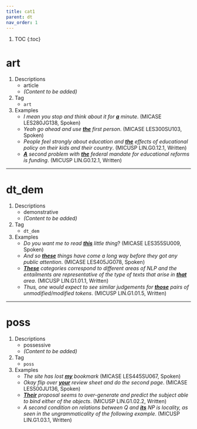 ```yaml
---
title: cat1
parent: dt
nav_order: 1
---
```

1. TOC
{:toc}

# art

1. Descriptions
    - article
    - *(Content to be added)*
2. Tag
    - `art`
3. Examples
    - *I mean you stop and think about it for <ins>**a**</ins> minute*. (MICASE LES280JG138, Spoken)
    - *Yeah go ahead and use <ins>**the**</ins> first person*. (MICASE LES300SU103, Spoken)
    - *People feel strongly about education and <ins>**the**</ins> effects of educational policy on their kids and their country*. (MICUSP LIN.G0.12.1, Written)
    - *<ins>**A**</ins> second problem with <ins>**the**</ins> federal mandate for educational reforms is funding*. (MICUSP LIN.G0.12.1, Written)

---

# dt_dem

1. Descriptions
    - demonstrative
    - *(Content to be added)*
2. Tag
    - `dt_dem`
3. Examples
    - *Do you want me to read <ins>**this**</ins> little thing*? (MICASE LES355SU009, Spoken)
    - *And so <ins>**these**</ins> things have come a long way before they got any public attention*. (MICASE LES405JG078, Spoken)
    - *<ins>**These**</ins> categories correspond to different areas of NLP and the entailments are representative of the type of texts that arise in <ins>**that**</ins> area*. (MICUSP LIN.G1.01.1, Written)
    - *Thus, one would expect to see similar judgements for <ins>**those**</ins> pairs of unmodified/modified tokens*. (MICUSP LIN.G1.01.5, Written)

---

# poss

1. Descriptions
    - possessive
    - *(Content to be added)*
2. Tag
    - `poss`
3. Examples
    - *The site has lost <ins>**my**</ins> bookmark* (MICASE LES445SU067, Spoken)
    - *Okay flip over <ins>**your**</ins> review sheet and do the second page*. (MICASE LES500JU136, Spoken) 
    - *<ins>**Their**</ins> proposal seems to over-generate and predict the subject able to bind either of the objects*. (MICUSP LIN.G1.02.2, Written)
    - *A second condition on relations between Q and <ins>**its**</ins> NP is locality, as seen in the ungrammaticality of the following example*. (MICUSP LIN.G1.03.1, Written)


